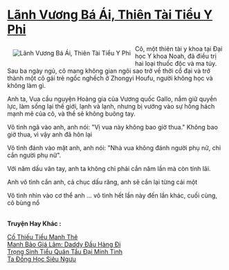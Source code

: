<a href="https://truyentiki.com/lanh-vuong-ba-ai-thien-tai-tieu-y-phi.31538/" title="Lãnh Vương Bá Ái, Thiên Tài Tiểu Y Phi"><h1>Lãnh Vương Bá Ái, Thiên Tài Tiểu Y Phi</h1></a><div style="display:table"><img align="right" style="float: left; padding: 10px;" src="https://truyentiki.com/a/img/str/src/31538.jpg" alt="Lãnh Vương Bá Ái, Thiên Tài Tiểu Y Phi">Cô, một thiên tài y khoa tại Đại học Y khoa Noah, đã điều trị hai loại thuốc độc và ma túy. Sau ba ngày ngủ, cô mang không gian ngôi sao trở về thời cổ đại và trở thành một cô gái trẻ ngốc nghếch ở Zhongyi Houfu, người không học và không làm gì. <p></p> Anh ta, Vua cầu nguyện Hoàng gia của Vương quốc Gallo, nắm giữ quyền lực, làm sống lại thế giới, lạnh và lạnh, nhưng bị vướng vào sự hống hách mạnh mẽ của cô, và thề sẽ không buông tay. <p></p> Vô tình ngã vào anh, anh nói: "Vị vua này không bao giờ thua." Không bao giờ thua, vì vậy anh đã hôn lại <p></p> Vô tình đánh vào mặt anh, anh nói: "Nhà vua không đánh người phụ nữ, chỉ cắn người phụ nữ". <p></p> Với năm dấu vân tay, anh ta không chỉ phải cắn năm lần mà còn tính lãi. <p></p> Anh vô tình cắn anh, cả chục dấu răng, anh sẽ cắn lại từng cái một <p></p> Vô tình nhìn vào cơ thể anh ... vô tình hết lần này đến lần khác, cuối cùng, cô bùng nổ</div><p><br><b>Truyện Hay Khác :</b></p><a href="https://truyentiki.com/co-thieu-tieu-manh-the.31537/" alt="Cố Thiếu Tiểu Manh Thê">Cố Thiếu Tiểu Manh Thê</a><br/><a href="https://github.com/nownovels/topcv/tree/master/truyenhay/31965/README.md" alt="Manh Bảo Giá Lâm: Daddy Đầu Hàng Đi">Manh Bảo Giá Lâm: Daddy Đầu Hàng Đi</a><br/><a href="https://github.com/nownovels/truyenhay/tree/master/truyenhay/30459/README.md" alt="Trọng Sinh Tiểu Quân Tẩu Đại Minh Tinh">Trọng Sinh Tiểu Quân Tẩu Đại Minh Tinh</a><br/><a href="https://github.com/nownovels/truyenhay/tree/master/truyenhay/30768/README.md" alt="Ta Đồng Học Siêu Ngưu">Ta Đồng Học Siêu Ngưu</a><br/>